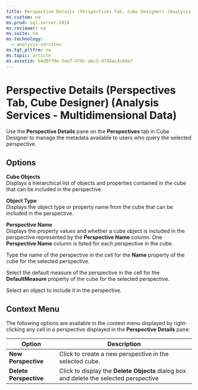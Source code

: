 ```yaml
---
title: Perspective Details (Perspectives Tab, Cube Designer) (Analysis Services - Multidimensional Data)
ms.custom: na
ms.prod: sql-server-2016
ms.reviewer: na
ms.suite: na
ms.technology: 
  - analysis-services
ms.tgt_pltfrm: na
ms.topic: article
ms.assetid: b4d0ff9e-5ee7-470c-abc2-d748ac4c04e7
---
```

# Perspective Details (Perspectives Tab, Cube Designer) (Analysis Services - Multidimensional Data)
  Use the **Perspective Details** pane on the **Perspectives** tab in Cube Designer to manage the metadata available to users who query the selected perspective.  
  
## Options  
 **Cube Objects**  
 Displays a hierarchical list of objects and properties contained in the cube that can be included in the perspective.  
  
 **Object Type**  
 Displays the object type or property name from the cube that can be included in the perspective.  
  
 **Perspective Name**  
 Displays the property values and whether a cube object is included in the perspective represented by the **Perspective Name** column. One **Perspective Name** column is listed for each perspective in the cube.  
  
 Type the name of the perspective in the cell for the **Name** property of the cube for the selected perspective.  
  
 Select the default measure of the perspective in the cell for the **DefaultMeasure** property of the cube for the selected perspective.  
  
 Select an object to include it in the perspective.  
  
## Context Menu  
 The following options are available in the context menu displayed by right\-clicking any cell in a perspective displayed in the **Perspective Details** pane:  
  
|Option|Description|  
|------------|-----------------|  
|**New Perspective**|Click to create a new perspective in the selected cube.|  
|**Delete Perspective**|Click to display the **Delete Objects** dialog box and delete the selected perspective|  
  
  